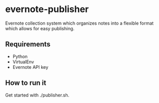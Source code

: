 evernote-publisher
==================

Evernote collection system which organizes notes into a flexible format which allows for easy publishing.

## Requirements

* Python
* VirtualEnv
* Evernote API key

## How to run it

Get started with ./publisher.sh.


